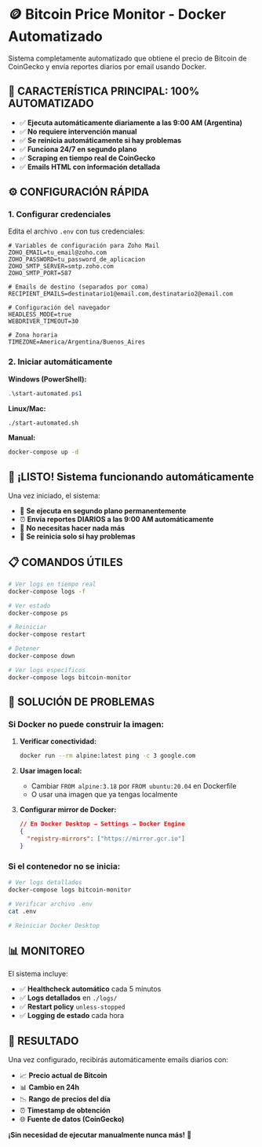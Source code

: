 # 🪙 Bitcoin Price Monitor - Docker Automatizado

Sistema completamente automatizado que obtiene el precio de Bitcoin de CoinGecko y envía reportes diarios por email usando Docker.

## 🎯 **CARACTERÍSTICA PRINCIPAL: 100% AUTOMATIZADO**

- ✅ **Ejecuta automáticamente diariamente a las 9:00 AM (Argentina)**
- ✅ **No requiere intervención manual**
- ✅ **Se reinicia automáticamente si hay problemas**
- ✅ **Funciona 24/7 en segundo plano**
- ✅ **Scraping en tiempo real de CoinGecko**
- ✅ **Emails HTML con información detallada**

## ⚙️ **CONFIGURACIÓN RÁPIDA**

### 1. Configurar credenciales

Edita el archivo `.env` con tus credenciales:

```env
# Variables de configuración para Zoho Mail
ZOHO_EMAIL=tu_email@zoho.com
ZOHO_PASSWORD=tu_password_de_aplicacion
ZOHO_SMTP_SERVER=smtp.zoho.com
ZOHO_SMTP_PORT=587

# Emails de destino (separados por coma)
RECIPIENT_EMAILS=destinatario1@email.com,destinatario2@email.com

# Configuración del navegador
HEADLESS_MODE=true
WEBDRIVER_TIMEOUT=30

# Zona horaria
TIMEZONE=America/Argentina/Buenos_Aires
```

### 2. Iniciar automáticamente

**Windows (PowerShell):**
```powershell
.\start-automated.ps1
```

**Linux/Mac:**
```bash
./start-automated.sh
```

**Manual:**
```bash
docker-compose up -d
```

## 🚀 **¡LISTO! Sistema funcionando automáticamente**

Una vez iniciado, el sistema:

- 🔄 **Se ejecuta en segundo plano permanentemente**
- ⏰ **Envía reportes DIARIOS a las 9:00 AM automáticamente**
- 📧 **No necesitas hacer nada más**
- 🔧 **Se reinicia solo si hay problemas**

## 📋 **COMANDOS ÚTILES**

```bash
# Ver logs en tiempo real
docker-compose logs -f

# Ver estado
docker-compose ps

# Reiniciar
docker-compose restart

# Detener
docker-compose down

# Ver logs específicos
docker-compose logs bitcoin-monitor
```

## 🔧 **SOLUCIÓN DE PROBLEMAS**

### Si Docker no puede construir la imagen:

1. **Verificar conectividad:**
   ```bash
   docker run --rm alpine:latest ping -c 3 google.com
   ```

2. **Usar imagen local:**
   - Cambiar `FROM alpine:3.18` por `FROM ubuntu:20.04` en Dockerfile
   - O usar una imagen que ya tengas localmente

3. **Configurar mirror de Docker:**
   ```json
   // En Docker Desktop → Settings → Docker Engine
   {
     "registry-mirrors": ["https://mirror.gcr.io"]
   }
   ```

### Si el contenedor no se inicia:

```bash
# Ver logs detallados
docker-compose logs bitcoin-monitor

# Verificar archivo .env
cat .env

# Reiniciar Docker Desktop
```

## 📊 **MONITOREO**

El sistema incluye:

- ✅ **Healthcheck automático** cada 5 minutos
- ✅ **Logs detallados** en `./logs/`
- ✅ **Restart policy** `unless-stopped`
- ✅ **Logging de estado** cada hora

## 🎉 **RESULTADO**

Una vez configurado, recibirás automáticamente emails diarios con:

- 📈 **Precio actual de Bitcoin**
- 📊 **Cambio en 24h**
- 📉 **Rango de precios del día**
- ⏰ **Timestamp de obtención**
- 🌐 **Fuente de datos (CoinGecko)**

**¡Sin necesidad de ejecutar manualmente nunca más!** 🎯
